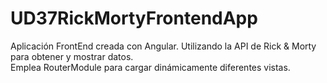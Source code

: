 # UD37RickMortyFrontendApp

Aplicación FrontEnd creada con Angular. Utilizando la API de Rick & Morty para obtener y mostrar datos.  
Emplea RouterModule para cargar dinámicamente diferentes vistas.
